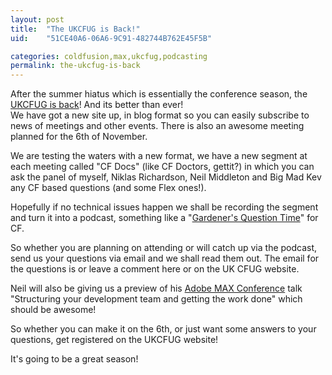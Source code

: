 ```yaml
---
layout: post
title:  "The UKCFUG is Back!"
uid:	"51CE40A6-06A6-9C91-482744B762E45F5B"

categories: coldfusion,max,ukcfug,podcasting
permalink: the-ukcfug-is-back
---
```

<p>After the summer hiatus which is essentially the conference season, the <a title="UKCFUG | The UK ColdFusion User Group" href="http://www.ukcfug.org/">UKCFUG is back</a>! And its better than ever! 
<br />
We have got a new site up, in blog format so you can easily subscribe to news of meetings and other events. There is also an awesome meeting planned for the 6th of November.</p>
<p>We are testing the waters with a new format, we have a new segment at each meeting called "CF Docs" (like CF Doctors, gettit?) in which you can ask the panel of myself, Niklas Richardson, Neil Middleton and Big Mad Kev any CF based questions (and some Flex ones!). </p>
<p>Hopefully if no technical issues happen we shall be recording the segment and turn it into a podcast, something like a "<a title="Gardeners' Question Time - Wikipedia, the free encyclopedia" href="http://en.wikipedia.org/wiki/Gardener%27s_Question_Time">Gardener's Question Time</a>" for CF. </p>
<p>So whether you are planning on attending or will catch up via the podcast, send us your questions via email and we shall read them out. The email for the questions is
<script type="text/javascript"></script>
or leave a comment here or on the UK CFUG website. </p>
<p>Neil will also be giving us a preview of his <a title="Adobe MAX 2008 - Europe" href="http://max.adobe.com/eu/experience/">Adobe MAX Conference</a> talk "Structuring your development team and getting the work done" which should be awesome! </p>
<p>So whether you can make it on the 6th, or just want some answers to your questions, get registered on the UKCFUG website! </p>
<p>
It's going to be a great season!</p>